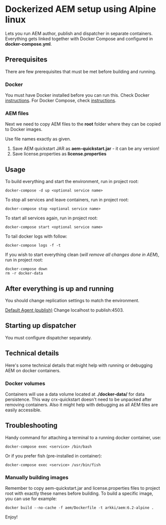 # Dockerized AEM setup using Alpine linux

Lets you run AEM author, publish and dispatcher in separate containers.
Everything gets linked together with Docker Compose and configured in **docker-compose.yml**.

## Prerequisites

There are few prerequisites that must be met before building and running.

### Docker

You must have Docker installed before you can run this.
Check Docker [instructions](https://docs.docker.com/engine/installation).
For Docker Compose, check [instructions](https://docs.docker.com/compose/install/).

### AEM files

Next we need to copy AEM files to the **root** folder where they can be copied to Docker images.

Use file names exactly as given.

1.  Save AEM quickstart JAR as **aem-quickstart.jar** - it can be any version!
2.  Save license.properties as **license.properties**

## Usage

To build everything and start the environment, run in project root:

~~~
docker-compose -d up <optional service name>
~~~

To stop all services and leave containers, run in project root:

~~~
docker-compose stop <optional service name>
~~~

To start all services again, run in project root:

~~~
docker-compose start <optional service name>
~~~

To tail docker logs with follow:
~~~
docker-compose logs -f -t
~~~

If you wish to start everything clean (*will remove all changes done in AEM*), run in project root:

~~~
docker-compose down
rm -r docker-data
~~~

## After everything is up and running

You should change replication settings to match the environment.

[Default Agent (publish)](http://localhost:4502/etc/replication/agents.author/publish.html)
Change localhost to publish:4503.

## Starting up dispatcher

You must configure dispatcher separately.

## Technical details

Here's some technical details that might help with running or debugging AEM on docker containers.

### Docker volumes

Containers will use a data volume located at **./docker-data/** for data
persistence. This way crx-quickstart doesn't need to be unpacked after removing
containers. Also it might help with debugging as all AEM files are easily
accessible.

## Troubleshooting

Handy command for attaching a terminal to a running docker container, use:

~~~
docker-compose exec <service> /bin/bash
~~~

Or if you prefer fish (pre-installed in container):

~~~
docker-compose exec <service> /usr/bin/fish
~~~

### Manually building images

Remember to copy aem-quickstart.jar and license.properties files to project root with exactly these names before building.
To build a specific image, you can use for example:

~~~
docker build --no-cache -f aem/Dockerfile -t arkki/aem:6.2-alpine .
~~~

Enjoy!
